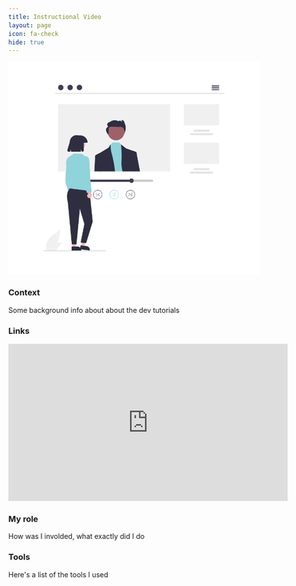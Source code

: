 ```yaml
---
title: Instructional Video
layout: page
icon: fa-check
hide: true
---
```


![Instructional Video Illustration](assets/images/undraw_Youtube_tutorial_re_69qc.png)

### Context
Some background info about about the dev tutorials

### Links

<iframe width="560" height="315" src="https://www.youtube.com/embed/WJ0oarMlVW4" title="YouTube video player" frameborder="0" allow="accelerometer; autoplay; clipboard-write; encrypted-media; gyroscope; picture-in-picture" allowfullscreen></iframe>

### My role

How was I involded, what exactly did I do

### Tools

Here's a list of the tools I used